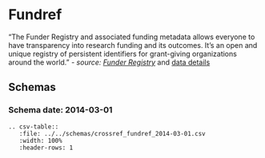 # Fundref

“The Funder Registry and associated funding metadata allows everyone to have transparency 
into research funding and its outcomes. It’s an open and unique registry of persistent 
identifiers for grant-giving organizations around the world.”
 _- source: [Funder Registry](https://www.crossref.org/services/funder-registry/)_ 
and [data details](https://github.com/CrossRef/rest-api-doc)

## Schemas
### Schema date: 2014-03-01
``` eval_rst
.. csv-table::
   :file: ../../schemas/crossref_fundref_2014-03-01.csv
   :width: 100%
   :header-rows: 1
```